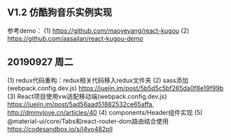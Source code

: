 ## V1.2 仿酷狗音乐实例实现
参考demo：
(1) https://github.com/maoyeyang/react-kugou
(2) https://github.com/aasailan/react-kugou-demo

## 20190927 周二
(1) redux代码重构：redux相关代码移入redux文件夹
(2) sass添加(webpack.config.dev.js)
https://juejin.im/post/5b5d5c5bf265da0f8e19f99b
(3) React项目使用vw适配移动端(webpack.config.dev.js)
https://juejin.im/post/5ad56aad51882532ce65affa,
http://dmmylove.cn/articles/40
(4) components/Header组件实现
(5) @material-ui/core/Tabs和react-router-dom路由结合使用
https://codesandbox.io/s/l4yo482pll
